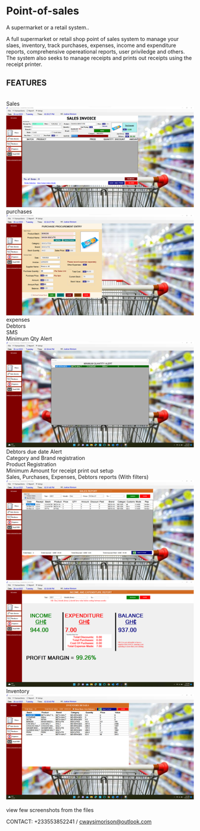 # Point-of-sales
A supermarket or a retail system..

A full supermarket or retail shop point of sales system to manage your slaes, inventory, track purchases, expenses, income and expenditure reports, comprehensive opereational reports, user priviledge and others. The system also seeks to manage receipts and prints out receipts using the receipt printer.

<H2>FEATURES </h2> <br>
Sales <br>
<img src="sales.png" alt="Sales">
purchases <br>
<img src="purchase.png" alt="Purchases">
expenses <br>
Debtors <br>
SMS <br>
Minimum Qty Alert <br>
<img src="minimum.png" alt="Minimum Stock Alert"> 
Debtors due date Alert <br>
Category and Brand registration <br>
Product Registration <br>
Minimum Amount for receipt print out setup <br>
Sales, Purchases, Expenses, Debtors reports (With filters) <br>
<img src="sales report.png" alt="Sales Report">
<img src="i&e.png">
Inventory <br>
<img src="inventory.png" alt="Inventory">
<br>
<br>
view few screenshots from the files

CONTACT: +233553852241 / cwaysimorison@outlook.com
